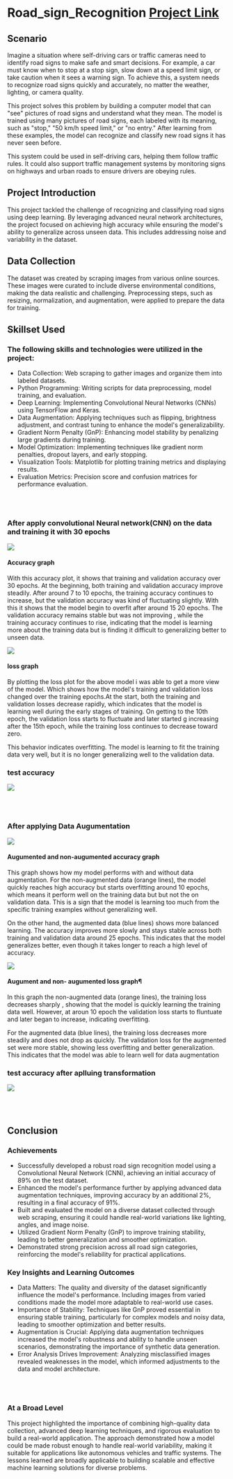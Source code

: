 # Road_sign_Recognition [Project Link](https://github.com/remmzytom/Road_sign_Recognition/blob/main/road_sign_recognition.ipynb)


## Scenario

Imagine a situation where self-driving cars or traffic cameras need to identify road signs to make safe and smart decisions. For example, a car must know when to stop at a stop sign, slow down at a speed limit sign, or take caution when it sees a warning sign. To achieve this, a system needs to recognize road signs quickly and accurately, no matter the weather, lighting, or camera quality.

This project solves this problem by building a computer model that can "see" pictures of road signs and understand what they mean. The model is trained using many pictures of road signs, each labeled with its meaning, such as "stop," "50 km/h speed limit," or "no entry." After learning from these examples, the model can recognize and classify new road signs it has never seen before.

This system could be used in self-driving cars, helping them follow traffic rules. It could also support traffic management systems by monitoring signs on highways and urban roads to ensure drivers are obeying rules.


## Project Introduction
This project tackled the challenge of recognizing and classifying road signs using deep learning. By leveraging advanced neural network architectures, the project focused on achieving high accuracy while ensuring the model's ability to generalize across unseen data. This includes addressing noise and variability in the dataset.

## Data Collection
The dataset was created by scraping images from various online sources. These images were curated to include diverse environmental conditions, making the data realistic and challenging. Preprocessing steps, such as resizing, normalization, and augmentation, were applied to prepare the data for training.



## Skillset Used
### The following skills and technologies were utilized in the project:
- Data Collection: Web scraping to gather images and organize them into labeled datasets.
- Python Programming: Writing scripts for data preprocessing, model training, and evaluation.
- Deep Learning: Implementing Convolutional Neural Networks (CNNs) using TensorFlow and Keras.
- Data Augmentation: Applying techniques such as flipping, brightness adjustment, and contrast tuning to enhance the model's generalizability.
- Gradient Norm Penalty (GnP): Enhancing model stability by penalizing large gradients during training.
- Model Optimization: Implementing techniques like gradient norm penalties, dropout layers, and early stopping.
- Visualization Tools: Matplotlib for plotting training metrics and displaying results.
- Evaluation Metrics: Precision score and confusion matrices for performance evaluation.




<br><br>

### After apply convolutional Neural network(CNN) on the data and training it with 30 epochs

![](images/1.png)

#### Accuracy graph
With this accuracy plot, it shows that training and validation accuracy over 30 epochs. At the beginning, both training and validation accuracy improve steadily. After around 7 to 10 epochs, the training accuracy continues to increase, but the validation accuracy was kind of fluctuating slightly. With this it shows that the model begin to overfit after around 15 20 epochs. The validation accuracy remains stable but was not improving , while the training accuracy continues to rise, indicating that the model is learning more about the training data but is finding it difficult to generalizing better to unseen data.

![](images/2.png)
#### loss graph
By plotting the loss plot for the above model i was able to get a more view of the model. Which shows how the model's training and validation loss changed over the training epochs.At the start, both the training and validation losses decrease rapidly, which indicates that the model is learning well during the early stages of training. On getting to the 10th epoch, the validation loss starts to fluctuate and later started g increasing after the 15th epoch, while the training loss continues to decrease toward zero.

This behavior indicates overfitting. The model is learning to fit the training data very well, but it is no longer generalizing well to the validation data.


### test accuracy
![](images/5.png)


<br><br>

### After applying Data Augumentation

![](images/3.png)

#### Augumented and non-augumented accuracy graph

This graph shows how my model performs with and without data augmentation. For the non-augmented data (orange lines), the model quickly reaches high accuracy but starts overfitting around 10 epochs, which means it perform well on the training data but but not the on validation data. This is a sign that the model is learning too much from the specific training examples without generalizing well.

On the other hand, the augmented data (blue lines) shows more balanced learning. The accuracy improves more slowly and stays stable across both training and validation data around 25 epochs. This indicates that the model generalizes better, even though it takes longer to reach a high level of accuracy.


![](images/4.png)

#### Augument and non- augumented loss graph¶
In this graph the non-augmented data (orange lines), the training loss decreases sharply , showing that the model is quickly learning the training data well. However, at aroun 10 epoch the validation loss starts to fluntuate and later began to increase, indicating overfitting.

For the augmented data (blue lines), the training loss decreases more steadily and does not drop as quickly. The validation loss for the augmented set were more stable, showing less overfitting and better generalization. This indicates that the model was able to learn well for data augmentation


### test accuracy after aplluing transformation
![](images/6.png)


<br><br>

## Conclusion
### Achievements
- Successfully developed a robust road sign recognition model using a Convolutional Neural Network (CNN), achieving an initial accuracy of 89% on the test dataset.
- Enhanced the model's performance further by applying advanced data augmentation techniques, improving accuracy by an additional 2%, resulting in a final accuracy of 91%.
- Built and evaluated the model on a diverse dataset collected through web scraping, ensuring it could handle real-world variations like lighting, angles, and image noise.
- Utilized Gradient Norm Penalty (GnP) to improve training stability, leading to better generalization and smoother optimization.
- Demonstrated strong precision across all road sign categories, reinforcing the model's reliability for practical applications.



### Key Insights and Learning Outcomes
- Data Matters: The quality and diversity of the dataset significantly influence the model's performance. Including images from varied conditions made the model more adaptable to real-world use cases.
- Importance of Stability: Techniques like GnP proved essential in ensuring stable training, particularly for complex models and noisy data, leading to smoother optimization and better results.
- Augmentation is Crucial: Applying data augmentation techniques increased the model's robustness and ability to handle unseen scenarios, demonstrating the importance of synthetic data generation.
- Error Analysis Drives Improvement: Analyzing misclassified images revealed weaknesses in the model, which informed adjustments to the data and model architecture.

<br><br>

### At a Broad Level
This project highlighted the importance of combining high-quality data collection, advanced deep learning techniques, and rigorous evaluation to build a real-world application. The approach demonstrated how a model could be made robust enough to handle real-world variability, making it suitable for applications like autonomous vehicles and traffic systems. The lessons learned are broadly applicable to building scalable and effective machine learning solutions for diverse problems.



